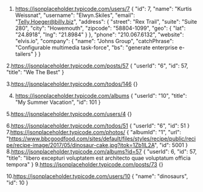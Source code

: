 1. https://jsonplaceholder.typicode.com/users/7
{
    "id": 7,
    "name": "Kurtis Weissnat",
    "username": "Elwyn.Skiles",
    "email": "Telly.Hoeger@billy.biz",
    "address": {
        "street": "Rex Trail",
        "suite": "Suite 280",
        "city": "Howemouth",
        "zipcode": "58804-1099",
        "geo": {
            "lat": "24.8918",
            "lng": "21.8984"
        }
    },
    "phone": "210.067.6132",
    "website": "elvis.io",
    "company": {
        "name": "Johns Group",
        "catchPhrase": "Configurable multimedia task-force",
        "bs": "generate enterprise e-tailers"
    }
}

2.https://jsonplaceholder.typicode.com/posts/57
{
    "userId": "6",
    "id": 57,
    "title": "We The Best"
}

3.https://jsonplaceholder.typicode.com/todos/146
{}

4.  https://jsonplaceholder.typicode.com/albums
{
    "userId": "10",
    "title": "My Summer Vacation",
    "id": 101
}

5.https://jsonplaceholder.typicode.com/users/4
{}

6.https://jsonplaceholder.typicode.com/todos/51
{
    "userId": "6",
    "id": 51
}
7.https://jsonplaceholder.typicode.com/photos/
{
    "albumId": "1",
    "url": "https://www.bbcgoodfood.com/sites/default/files/styles/recipe/public/recipe/recipe-image/2017/05/dinosaur-cake.jpg?itok=1Zb1lL2A",
    "id": 5001
}
8.https://jsonplaceholder.typicode.com/albums?id=57
{
    "userId": 6,
    "id": 57,
    "title": "libero excepturi voluptatem est architecto quae voluptatum officia tempora"
}
9.https://jsonplaceholder.typicode.com/posts/73
{}

10.https://jsonplaceholder.typicode.com/users/10
{
    "name": "dinosaurs",
    "id": 10
}
